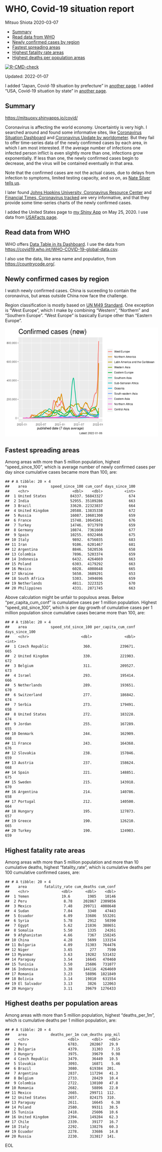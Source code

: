WHO, Covid-19 situation report
================
Mitsuo Shiota
2020-03-07

-   [Summary](#summary)
-   [Read data from WHO](#read-data-from-who)
-   [Newly confirmed cases by region](#newly-confirmed-cases-by-region)
-   [Fastest spreading areas](#fastest-spreading-areas)
-   [Highest fatality rate areas](#highest-fatality-rate-areas)
-   [Highest deaths per population
    areas](#highest-deaths-per-population-areas)

<!-- badges: start -->

[![R-CMD-check](https://github.com/mitsuoxv/covid/workflows/R-CMD-check/badge.svg)](https://github.com/mitsuoxv/covid/actions)
<!-- badges: end -->

Updated: 2022-01-07

I added “Japan, Covid-19 situation by prefecture” in [another
page](Japan.md). I added “USA, Covid-19 situation by state” in [another
page](USA.md).

## Summary

<https://mitsuoxv.shinyapps.io/covid/>

Coronavirus is affecting the world economy. Uncertaintiy is very high. I
searched around and found some informative sites, like [Coronavirus
Situation
Dashboard](https://who.maps.arcgis.com/apps/opsdashboard/index.html#/c88e37cfc43b4ed3baf977d77e4a0667)
and [Coronavirus Update by
worldometer](https://www.worldometers.info/coronavirus/). But they fail
to offer time-series data of the newly confirmed cases by each area, in
which I am most interested. If the average number of infections one
infected person inflict is even slightly more than one, infections grow
exponentially. If less than one, the newly confirmed cases begin to
decrease, and the virus will be contained eventually in that area.

Note that the confirmed cases are not the actual cases, due to delays
from infection to symptoms, limited testing capacity, and so on, as
[Nate Silver tells
us](https://fivethirtyeight.com/features/coronavirus-case-counts-are-meaningless/).

I later found [Johns Hopkins University, Coronavirus Resource
Center](https://coronavirus.jhu.edu/) and [Financial Times, Coronavirus
tracked](https://www.ft.com/content/a26fbf7e-48f8-11ea-aeb3-955839e06441)
are very informative, and that they provide some time-series charts of
the newly confirmed cases.

I added the United States page to [my Shiny
App](https://mitsuoxv.shinyapps.io/covid/) on May 25, 2020. I use data
from [USAFacts
page](https://usafacts.org/visualizations/coronavirus-covid-19-spread-map/).

## Read data from WHO

WHO offers [Data Table in its Dashboard](https://covid19.who.int/table).
I use the data from
<https://covid19.who.int/WHO-COVID-19-global-data.csv>.

I also use the data, like area name and population, from
<https://countrycode.org/>.

## Newly confirmed cases by region

I watch newly confirmed cases. China is suceeding to contain the
coronavirus, but areas outside China now face the challenge.

Region classification is mostly based on [UN M49
Standard](https://unstats.un.org/unsd/methodology/m49/). One exception
is “West Europe”, which I make by combining “Western”, “Northern” and
“Southern Europe”. “West Europe” is basically Europe other than “Eastern
Europe”.

![](README_files/figure-gfm/chart-1.png)<!-- -->

## Fastest spreading areas

Among areas with more than 5 million population, highest
“speed\_since\_100”, which is average number of newly confirmed cases
per day since cumulative cases became more than 100, are:

    ## # A tibble: 20 × 4
    ##    area           speed_since_100 cum_conf days_since_100
    ##    <chr>                    <dbl>    <dbl>          <int>
    ##  1 United States           84337. 56843327            674
    ##  2 India                   52955. 35109286            663
    ##  3 Brazil                  33620. 22323837            664
    ##  4 United Kingdom          20588. 13835338            672
    ##  5 Russia                  16087. 10601300            659
    ##  6 France                  15748. 10645841            676
    ##  7 Turkey                  14746.  9717970            659
    ##  8 Germany                 10874.  7361660            677
    ##  9 Spain                   10255.  6922466            675
    ## 10 Italy                    9892.  6756035            683
    ## 11 Iran                     9106.  6201467            681
    ## 12 Argentina                8846.  5820536            658
    ## 13 Colombia                 7896.  5203374            659
    ## 14 Indonesia                6432.  4264669            663
    ## 15 Poland                   6303.  4179292            663
    ## 16 Mexico                   6028.  4008648            665
    ## 17 Ukraine                  5650.  3689291            653
    ## 18 South Africa             5303.  3494696            659
    ## 19 Netherlands              4811.  3223325            670
    ## 20 Philippines              4331.  2871745            663

Above calculation might be unfair to populous areas. Below
“per\_capita\_cum\_conf” is cumulative cases per 1 million population.
Highest “speed\_std\_since\_100”, which is per day growth of cumulative
cases per 1 million population since cumulative cases became more than
100, are:

    ## # A tibble: 20 × 4
    ##    area           speed_std_since_100 per_capita_cum_conf days_since_100
    ##    <chr>                        <dbl>               <dbl>          <int>
    ##  1 Czech Republic                360.             239671.            665
    ##  2 United Kingdom                330.             221903.            672
    ##  3 Belgium                       311.             209527.            673
    ##  4 Israel                        293.             195414.            666
    ##  5 Netherlands                   289.             193651.            670
    ##  6 Switzerland                   277.             186842.            674
    ##  7 Serbia                        273.             179491.            658
    ##  8 United States                 272.             183228.            674
    ##  9 Jordan                        255.             167289.            655
    ## 10 Denmark                       244.             162909.            668
    ## 11 France                        243.             164368.            676
    ## 12 Slovakia                      238.             157046.            659
    ## 13 Austria                       237.             158624.            668
    ## 14 Spain                         221.             148851.            675
    ## 15 Sweden                        215.             143918.            670
    ## 16 Argentina                     214.             140786.            658
    ## 17 Portugal                      212.             140500.            664
    ## 18 Hungary                       195.             127873.            657
    ## 19 Greece                        190.             126210.            665
    ## 20 Turkey                        190.             124903.            659

## Highest fatality rate areas

Among areas with more than 5 million population and more than 10
cumulative deaths, highest “fatality\_rate”, which is cumulative deaths
per 100 cumulative confirmed cases, are:

    ## # A tibble: 20 × 4
    ##    area        fatality_rate cum_deaths cum_conf
    ##    <chr>               <dbl>      <dbl>    <dbl>
    ##  1 Yemen               19.6        1985    10146
    ##  2 Peru                 8.78     202867  2309856
    ##  3 Mexico               7.48     299711  4008648
    ##  4 Sudan                7.04       3340    47443
    ##  5 Ecuador              6.09      33686   553201
    ##  6 Syria                5.78       2912    50390
    ##  7 Egypt                5.62      21836   388651
    ##  8 Somalia              5.50       1335    24261
    ##  9 Afghanistan          4.66       7367   158245
    ## 10 China                4.28       5699   133154
    ## 11 Bulgaria             4.09      31303   764476
    ## 12 Niger                3.65        277     7590
    ## 13 Myanmar              3.63      19282   531432
    ## 14 Paraguay             3.54      16645   470460
    ## 15 Tunisia              3.50      25606   731077
    ## 16 Indonesia            3.38     144116  4264669
    ## 17 Romania              3.23      58896  1821849
    ## 18 Bolivia              3.14      19810   631554
    ## 19 El Salvador          3.13       3826   122063
    ## 20 Hungary              3.11      39679  1276433

## Highest deaths per population areas

Among areas with more than 5 million population, highest
“deaths\_per\_1m”, which is cumulative deaths per 1 million population,
are:

    ## # A tibble: 20 × 4
    ##    area           deaths_per_1m cum_deaths pop_mil
    ##    <chr>                  <dbl>      <dbl>   <dbl>
    ##  1 Peru                   6783.     202867   29.9 
    ##  2 Bulgaria               4379.      31303    7.15
    ##  3 Hungary                3975.      39679    9.98
    ##  4 Czech Republic         3479.      36449   10.5 
    ##  5 Slovakia               3093.      16871    5.46
    ##  6 Brazil                 3080.     619384  201.  
    ##  7 Argentina              2837.     117294   41.3 
    ##  8 Belgium                2733.      28429   10.4 
    ##  9 Colombia               2722.     130100   47.8 
    ## 10 Romania                2682.      58896   22.0 
    ## 11 Mexico                 2665.     299711  112.  
    ## 12 United States          2657.     824175  310.  
    ## 13 Paraguay               2611.      16645    6.38
    ## 14 Poland                 2580.      99311   38.5 
    ## 15 Tunisia                2418.      25606   10.6 
    ## 16 United Kingdom         2394.     149284   62.3 
    ## 17 Chile                  2339.      39177   16.7 
    ## 18 Italy                  2292.     138276   60.3 
    ## 19 Ecuador                2278.      33686   14.8 
    ## 20 Russia                 2230.     313817  141.

EOL
